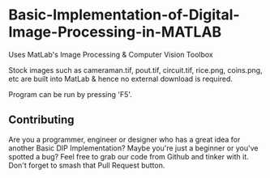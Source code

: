 # Basic-Implementation-of-Digital-Image-Processing-in-MATLAB

Uses MatLab's Image Processing & Computer Vision Toolbox

Stock images such as cameraman.tif, pout.tif, circuit.tif, rice.png, coins.png, etc are built into MatLab & hence no external download is required.

Program can be run by pressing 'F5'.

## Contributing
Are you a programmer, engineer or designer who has a great idea for another Basic DIP Implementation? Maybe you're just a beginner or you've spotted a bug? Feel free to grab our code from Github and tinker with it. Don't forget to smash that Pull Request button.

